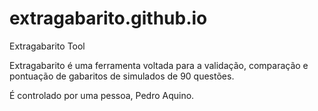 # extragabarito.github.io
Extragabarito Tool


Extragabarito é uma ferramenta voltada para a validação, comparação e pontuação de gabaritos de simulados de 90 questões.

É controlado por uma pessoa, Pedro Aquino.
